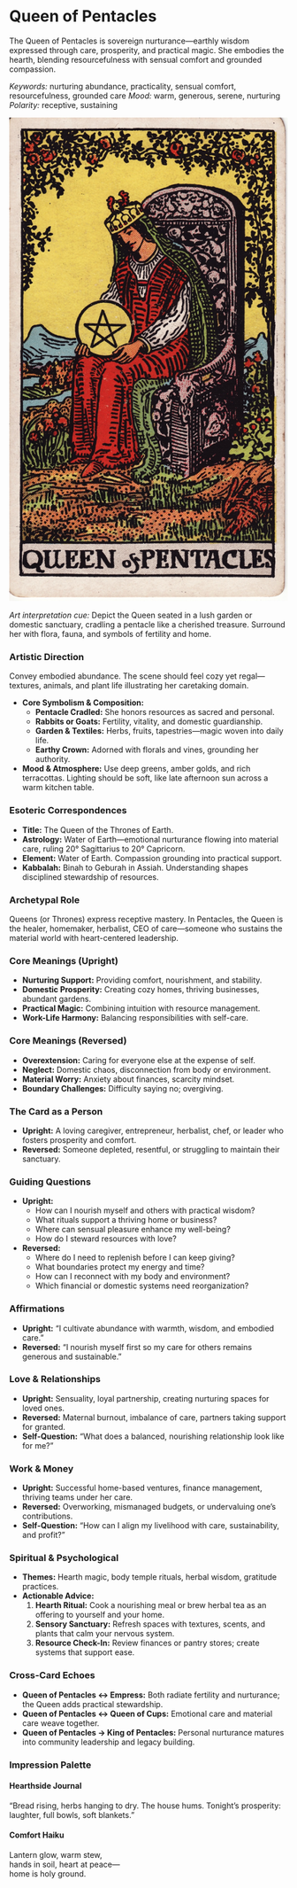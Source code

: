 # Queen of Pentacles

The Queen of Pentacles is sovereign nurturance—earthly wisdom expressed through care, prosperity, and practical magic. She embodies the hearth, blending resourcefulness with sensual comfort and grounded compassion.

*Keywords:* nurturing abundance, practicality, sensual comfort, resourcefulness, grounded care
*Mood:* warm, generous, serene, nurturing
*Polarity:* receptive, sustaining

![Queen of Pentacles](pentacles_queen.jpg)

*Art interpretation cue:* Depict the Queen seated in a lush garden or domestic sanctuary, cradling a pentacle like a cherished treasure. Surround her with flora, fauna, and symbols of fertility and home.

### Artistic Direction

Convey embodied abundance. The scene should feel cozy yet regal—textures, animals, and plant life illustrating her caretaking domain.

*   **Core Symbolism & Composition:**
    *   **Pentacle Cradled:** She honors resources as sacred and personal.
    *   **Rabbits or Goats:** Fertility, vitality, and domestic guardianship.
    *   **Garden & Textiles:** Herbs, fruits, tapestries—magic woven into daily life.
    *   **Earthy Crown:** Adorned with florals and vines, grounding her authority.
*   **Mood & Atmosphere:**
    Use deep greens, amber golds, and rich terracottas. Lighting should be soft, like late afternoon sun across a warm kitchen table.

### Esoteric Correspondences

*   **Title:** The Queen of the Thrones of Earth.
*   **Astrology:** Water of Earth—emotional nurturance flowing into material care, ruling 20° Sagittarius to 20° Capricorn.
*   **Element:** Water of Earth. Compassion grounding into practical support.
*   **Kabbalah:** Binah to Geburah in Assiah. Understanding shapes disciplined stewardship of resources.

### Archetypal Role

Queens (or Thrones) express receptive mastery. In Pentacles, the Queen is the healer, homemaker, herbalist, CEO of care—someone who sustains the material world with heart-centered leadership.

### Core Meanings (Upright)

*   **Nurturing Support:** Providing comfort, nourishment, and stability.
*   **Domestic Prosperity:** Creating cozy homes, thriving businesses, abundant gardens.
*   **Practical Magic:** Combining intuition with resource management.
*   **Work-Life Harmony:** Balancing responsibilities with self-care.

### Core Meanings (Reversed)

*   **Overextension:** Caring for everyone else at the expense of self.
*   **Neglect:** Domestic chaos, disconnection from body or environment.
*   **Material Worry:** Anxiety about finances, scarcity mindset.
*   **Boundary Challenges:** Difficulty saying no; overgiving.

### The Card as a Person

*   **Upright:** A loving caregiver, entrepreneur, herbalist, chef, or leader who fosters prosperity and comfort.
*   **Reversed:** Someone depleted, resentful, or struggling to maintain their sanctuary.

### Guiding Questions

*   **Upright:**
    *   How can I nourish myself and others with practical wisdom?
    *   What rituals support a thriving home or business?
    *   Where can sensual pleasure enhance my well-being?
    *   How do I steward resources with love?
*   **Reversed:**
    *   Where do I need to replenish before I can keep giving?
    *   What boundaries protect my energy and time?
    *   How can I reconnect with my body and environment?
    *   Which financial or domestic systems need reorganization?

### Affirmations

*   **Upright:** “I cultivate abundance with warmth, wisdom, and embodied care.”
*   **Reversed:** “I nourish myself first so my care for others remains generous and sustainable.”

### Love & Relationships

*   **Upright:** Sensuality, loyal partnership, creating nurturing spaces for loved ones.
*   **Reversed:** Maternal burnout, imbalance of care, partners taking support for granted.
*   **Self-Question:** “What does a balanced, nourishing relationship look like for me?”

### Work & Money

*   **Upright:** Successful home-based ventures, finance management, thriving teams under her care.
*   **Reversed:** Overworking, mismanaged budgets, or undervaluing one’s contributions.
*   **Self-Question:** “How can I align my livelihood with care, sustainability, and profit?”

### Spiritual & Psychological

*   **Themes:** Hearth magic, body temple rituals, herbal wisdom, gratitude practices.
*   **Actionable Advice:**
    1.  **Hearth Ritual:** Cook a nourishing meal or brew herbal tea as an offering to yourself and your home.
    2.  **Sensory Sanctuary:** Refresh spaces with textures, scents, and plants that calm your nervous system.
    3.  **Resource Check-In:** Review finances or pantry stores; create systems that support ease.

### Cross-Card Echoes

*   **Queen of Pentacles ↔ Empress:** Both radiate fertility and nurturance; the Queen adds practical stewardship.
*   **Queen of Pentacles ↔ Queen of Cups:** Emotional care and material care weave together.
*   **Queen of Pentacles → King of Pentacles:** Personal nurturance matures into community leadership and legacy building.

### Impression Palette

#### Hearthside Journal

“Bread rising, herbs hanging to dry. The house hums. Tonight’s prosperity: laughter, full bowls, soft blankets.”

#### Comfort Haiku

Lantern glow, warm stew,  
hands in soil, heart at peace—  
home is holy ground.
